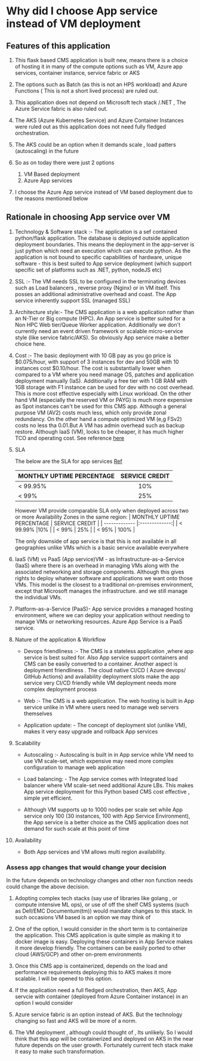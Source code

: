 # Why did I choose App service instead of VM deployment

## Features of this application

1. This flask based CMS application is built new, means there is a choice of hosting it in many of the compute options such as VM, Azure app services, container instance, service fabric or AKS

1. The options such as Batch (as this is not an HPS workload) and Azure Functions ( This is not a short lived process) are ruled out.

1. This application does not depend on Microsoft tech stack /.NET , The Azure Service fabric is also ruled out.

1. The AKS (Azure Kubernetes Service) and Azure Container Instances were ruled out as this application does not need fully fledged orchestration.  

1. The AKS could be an option when it demands scale , load patters (autoscaling) in the future

1. So as on today there were just 2 options
   1. VM Based deployment
   2. Azure App services

1. I choose the Azure App service instead of VM based deployment due to the reasons mentioned below

## Rationale in choosing App service over VM

1. Technology & Software stack :- The application is a sef contained python/flask application. The database is deployed outside application deployment boundaries. This means the deployment in the app-server is just python which need an execution which can execute python. As the application is not bound to specific capabilities of hardware, unique software - this is best suited to App service deployment (which support specific set of platforms such as .NET, python, nodeJS etc)

1. SSL :- The VM needs SSL to be configured in the terminating devices such as Load balancers , reverse proxy (Nginx) or in VM itself. This posses an additional administrative overhead and coast. The App service inherently support SSL (managed SSL)

1. Architecture style:- The CMS application is a web application rather than an N-Tier or Big compute (HPC). An App service is better suited for a Non HPC Web tier/Queue Worker application. Additionally we don't currently need an event driven framework or scalable micro-service style (like service fabric/AKS). So obviously App service make a better choice here.

1. Cost :- The basic deployment with 10 GB pay as you go price is $0.075/hour, with support of 3 instances for dev and 50GB with 10 instances cost $0.10/hour. The cost is substantially lower when compared to a VM where you need manage OS, patches and application deployment manually (IaS). Additionally a free tier with 1 GB RAM with 1GB storage with F1 instance can be used for dev with no cost overhead. This is more cost effective especially with Linux workload. On the other hand VM (especially the reserved VM or PAYG) is much more expensive as Spot instances can't be used for this CMS app. Although a general purpose VM (AV2) costs much less, which only provide zonal redundancy. On the other hand a compute optimized VM (e,g FSv2) costs no less tha 0.01.But A VM has admin overhead such as backup restore. Although IaaS (VM), looks to be cheaper, it has much higher TCO and operating cost. See reference [here](https://www.bmc.com/blogs/saas-vs-paas-vs-iaas-whats-the-difference-and-how-to-choose/)

1. SLA

    The below are the SLA for app services [Ref](https://azure.microsoft.com/en-gb/support/legal/sla/app-service/v1_4/)

    | MONTHLY UPTIME PERCENTAGE        | SERVICE CREDIT            |
    | ------------- |:-------------:|
    | < 99.95%       |10% |
    | < 99% | 25%      |

    However VM provide comparable SLA only when deployed across two or more Availability Zones in the same region:
    | MONTHLY UPTIME PERCENTAGE        | SERVICE CREDIT            |
    | ------------- |:-------------:|
    | < 99.99%       |10% |
    | < 99% | 25%      |
    | < 95% | 100%      |

    The only downside of app service is that this is not available in all geographies unlike VMs which is a basic service available everywhere

1. IaaS (VM) vs PaaS (App service)VM - as Infrastructure-as-a-Service (IaaS) where there is an overhead in managing VMs along with the associated networking and storage components. Although this gives rights to deploy whatever software and applications we want onto those VMs. This model is the closest to a traditional on-premises environment, except that Microsoft manages the infrastructure. and we still manage the individual VMs.

1. Platform-as-a-Service (PaaS)- App service provides a managed hosting environment, where we can deploy your application without needing to manage VMs or networking resources. Azure App Service is a PaaS service.

1. Nature of the application & Workflow

   * Devops friendliness :- The CMS is a stateless application ,where app service is best suited for. Also App service support containers and CMS can be easily converted to a container.  Another aspect is deployment friendliness . The cloud native CI/CD ( Azure devops/ GitHub Actions) and availability deployment slots make the app service very CI/CD friendly while VM deployment needs more complex deployment process

   * Web :- The CMS is a web application.  The web hosting is built in App service unlike in VM where users need to manage web servers themselves

   * Application update: - The concept of deployment slot (unlike VM), makes it very easy upgrade and rollback App services

1. Scalability

    * Autoscaling :- Autoscaling is built in in App service while VM need to use VM scale-set, which expensive may need more complex configuration to manage web application  
  
    * Load balancing: - The App service comes with Integrated load balancer where VM scale-set need additional Azure LBs. This makes App service deployment for this Python based CMS cost effective , simple yet efficient.
  
    * Although VM supports up to 1000 nodes per scale set while App service only 100 (30 instances, 100 with App Service Environment), the App service is a better choice as the CMS application does not demand for such scale at this point of time

1. Availability

   * Both App services and VM allows multi region availability.

### Assess app changes that would change your decision

In the future depends on technology changes and other non function needs could change the above decision.

1. Adopting complex tech stacks (say use of libraries like golang , or compute intensive ML ops), or use of off the shelf CMS systems (such as Dell/EMC Documentum(tm)) would mandate changes to this stack. In such occasions VM based is an option we may think of

1. One of the option, I would consider in the short term is to containerize the application. This CMS application is quite simple as making it to docker image is easy. Deploying these containers in App Service makes it more develop friendly. The containers can be easily ported to other cloud (AWS/GCP) and other on-prem environments

1. Once this CMS app is containerized, depends on the load and performance requirements deploying this to AKS makes it more scalable. I will be opened to this option.

1. If the application need a full fledged orchestration, then AKS, App servcie with container (deployed from Azure Container instance) in an option I would consider

1. Azure service fabric is an option instead of AKS. But the technology changing so fast and AKS will be more of a norm.

1. The VM deployment , although could thought of , Its unlikely. So I would think that this app will be containerized and deployed on AKS in the near future depends on the user growth. Fortunately current tech stack make it easy to make such transformation.
